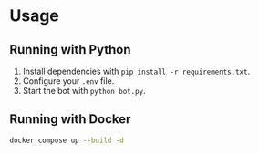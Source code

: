 # Usage

## Running with Python

1. Install dependencies with `pip install -r requirements.txt`.
2. Configure your `.env` file.
3. Start the bot with `python bot.py`.

## Running with Docker

```bash
docker compose up --build -d
```
